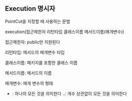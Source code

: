 ## Execution 명시자
PointCut을 지정할 때 사용하는 문법

execution(접근제한자 리턴타입 클래스이름 메서드이름(매개변수))

접근제한자: public만 지원된다

리턴타입: 메서드의 매개변수 타입

클래스이름: 패키지를 포함한 클래스 이름

메서드이름: 메서드의 이름

매개변수: 매개 변수의 형태

* : 하나의 모든 것을 의미한다
..: 개수 상관없이 모든 것을 의미한다